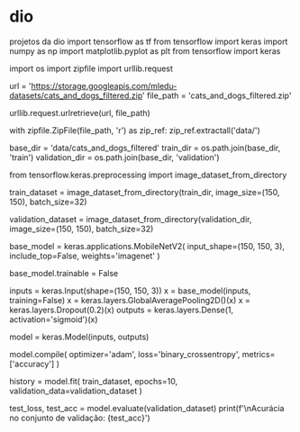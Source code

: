 # dio
projetos da dio
import tensorflow as tf
from tensorflow import keras
import numpy as np
import matplotlib.pyplot as plt
from tensorflow import keras

import os
import zipfile
import urllib.request

url = 'https://storage.googleapis.com/mledu-datasets/cats_and_dogs_filtered.zip'
file_path = 'cats_and_dogs_filtered.zip'

urllib.request.urlretrieve(url, file_path)

with zipfile.ZipFile(file_path, 'r') as zip_ref:
    zip_ref.extractall('data/')

base_dir = 'data/cats_and_dogs_filtered'
train_dir = os.path.join(base_dir, 'train')
validation_dir = os.path.join(base_dir, 'validation')

from tensorflow.keras.preprocessing import image_dataset_from_directory

train_dataset = image_dataset_from_directory(train_dir,
                                             image_size=(150, 150),
                                             batch_size=32)

validation_dataset = image_dataset_from_directory(validation_dir,
                                                  image_size=(150, 150),
                                                  batch_size=32)





base_model = keras.applications.MobileNetV2(
    input_shape=(150, 150, 3),
    include_top=False,
    weights='imagenet'
)


base_model.trainable = False


inputs = keras.Input(shape=(150, 150, 3))
x = base_model(inputs, training=False)
x = keras.layers.GlobalAveragePooling2D()(x)
x = keras.layers.Dropout(0.2)(x)
outputs = keras.layers.Dense(1, activation='sigmoid')(x)

model = keras.Model(inputs, outputs)

model.compile(
    optimizer='adam',
    loss='binary_crossentropy',
    metrics=['accuracy']
)

history = model.fit(
    train_dataset,
    epochs=10,
    validation_data=validation_dataset
)

test_loss, test_acc = model.evaluate(validation_dataset)
print(f'\nAcurácia no conjunto de validação: {test_acc}')
